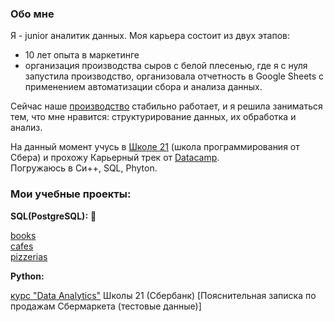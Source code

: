 ### Обо мне  
Я - junior аналитик данных. Моя карьера состоит из двух этапов:
- 10 лет опыта в маркетинге
- организация производства сыров с белой плесенью, где я с нуля запустила производство, организовала отчетность в Google Sheets с применением автоматизации сбора и анализа данных.
   
Сейчас наше [производство](https://ipatov.info/) стабильно работает, и я решила заниматься тем, что мне нравится: структурирование данных, их обработка и анализ.
  
На данный момент учусь в [Школе 21](https://21-school.ru/) (школа программирования от Сбера) и прохожу Карьерный трек от [Datacamp](datacamp.com).    
Погружаюсь в Си++, SQL, Phyton.

### Мои учебные проекты:

**SQL(PostgreSQL):** 🐘 

[books](https://github.com/habbena/SQL/tree/main/books)  
[cafes](https://github.com/habbena/SQL/tree/main/cafe)   
[pizzerias](https://github.com/habbena/SQL/tree/main/pizzeria)  
   
   

**Python:**

[курс "Data Analytics"](https://github.com/habbena/Python/tree/main/21_school/notebooks)  Школы 21 (Сбербанк)
[Пояснительная записка по продажам Сбермаркета (тестовые данные)]



